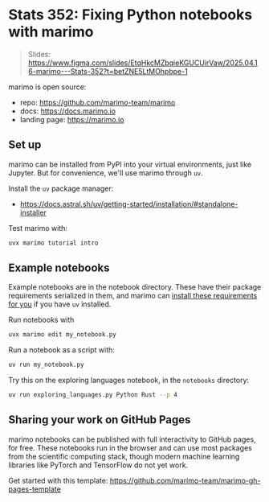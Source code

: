 # Stats 352: Fixing Python notebooks with marimo

> Slides: https://www.figma.com/slides/EtqHkcMZbqieKGUCUirVaw/2025.04.16-marimo---Stats-352?t=betZNE5LtMOhpbpe-1

marimo is open source:

* repo: https://github.com/marimo-team/marimo
* docs: https://docs.marimo.io
* landing page: https://marimo.io

## Set up

marimo can be installed from PyPI into your virtual environments, just like
Jupyter. But for convenience, we'll use marimo through `uv`.

Install the `uv` package manager:

- https://docs.astral.sh/uv/getting-started/installation/#standalone-installer

Test marimo with:

```bash
uvx marimo tutorial intro
```


## Example notebooks

Example notebooks are in the notebook directory. These have their
package requirements serialized in them, and marimo can [install
these requirements for you](https://docs.marimo.io/guides/package_reproducibility/) if you have `uv` installed.

Run notebooks with

```bash
uvx marimo edit my_notebook.py
```

Run a notebook as a script with:

```bash
uv run my_notebook.py
```

Try this on the exploring languages notebook, in the `notebooks` directory:

```bash
uv run exploring_languages.py Python Rust --p 4
```

## Sharing your work on GitHub Pages

marimo notebooks can be published with full interactivity to GitHub pages,
for free. These notebooks run in the browser and can use most packages
from the scientific computing stack, though modern machine learning
libraries like PyTorch and TensorFlow do not yet work.

Get started with this template: https://github.com/marimo-team/marimo-gh-pages-template
